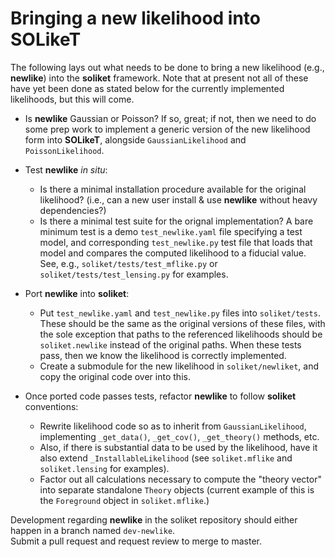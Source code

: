 # Bringing a new likelihood into SOLikeT

The following lays out what needs to be done to bring a new likelihood (e.g., **newlike**)
into the **soliket** framework.  Note that at present not all of these have yet been done
as stated below for the currently implemented likelihoods, but this will come.

* Is **newlike** Gaussian or Poisson?  If so, great; if not, then we need to do some
prep work to implement a generic version of the new likelihood form 
into **SOLikeT**, alongside `GaussianLikelihood` and `PoissonLikelihood`.

* Test **newlike** *in situ*:
    * Is there a minimal installation procedure available for the original likelihood? 
      (i.e., can a new user install & use **newlike** without heavy dependencies?) 
    * Is there a minimal test suite for the orignal implementation?  A bare minimum test is a demo
    `test_newlike.yaml` file specifying a test model, and corresponding
    `test_newlike.py` test file that loads that model and compares the computed likelihood to a fiducial value.
    See, e.g., `soliket/tests/test_mflike.py` or `soliket/tests/test_lensing.py` for examples.

* Port **newlike** into **soliket**:
    * Put `test_newlike.yaml` and `test_newlike.py` files into `soliket/tests`.  These should be the same 
    as the original versions of these files, with the sole exception that paths to the referenced likelihoods
    should be `soliket.newlike` instead of the original paths.  When these tests pass,
    then we know the likelihood is correctly implemented.
    * Create a submodule for the new likelihood in `soliket/newliket`, and copy the original code over into this.

* Once ported code passes tests, refactor **newlike** to follow **soliket** conventions:
    * Rewrite likelihood code so as to inherit from `GaussianLikelihood`, implementing `_get_data()`, `_get_cov()`,
    `_get_theory()` methods, etc.
    * Also, if there is substantial data to be used by the likelihood, have it also extend 
    `_InstallableLikelihood` (see `soliket.mflike` and `soliket.lensing` for examples).
    * Factor out all calculations necessary to compute the "theory vector" into separate standalone
    `Theory` objects (current example of this is the `Foreground` object in `soliket.mflike`.)


Development regarding **newlike** in the soliket repository should either happen in a branch named `dev-newlike`.  
Submit a pull request and request review to merge to master.
